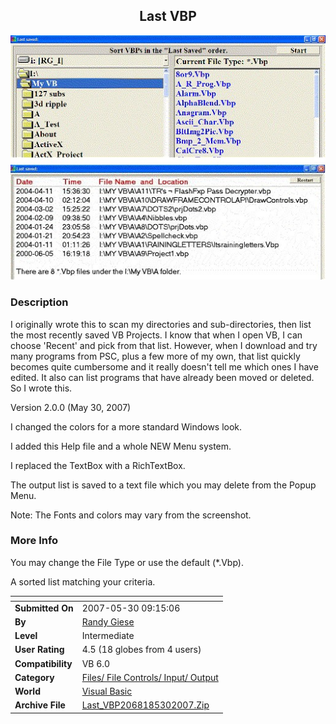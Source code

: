 ﻿<div align="center">

## Last VBP

<img src="PIC20075301139527229.Jpg">
</div>

### Description

I originally wrote this to scan my directories and sub-directories, then list the most recently saved VB Projects. I know that when I open VB, I can choose 'Recent' and pick from that list. However, when I download and try many programs from PSC, plus a few more of my own, that list quickly becomes quite cumbersome and it really doesn't tell me which ones I have edited. It also can list programs that have already been moved or deleted. So I wrote this.

Version 2.0.0 (May 30, 2007)

I changed the colors for a more standard Windows look.

I added this Help file and a whole NEW Menu system.

I replaced the TextBox with a RichTextBox.

The output list is saved to a text file which you may delete from the Popup Menu.

Note: The Fonts and colors may vary from the screenshot.
 
### More Info
 
You may change the File Type or use the default (*.Vbp).

A sorted list matching your criteria.


<span>             |<span>
---                |---
**Submitted On**   |2007-05-30 09:15:06
**By**             |[Randy Giese](https://github.com/Planet-Source-Code/PSCIndex/blob/master/ByAuthor/randy-giese.md)
**Level**          |Intermediate
**User Rating**    |4.5 (18 globes from 4 users)
**Compatibility**  |VB 6\.0
**Category**       |[Files/ File Controls/ Input/ Output](https://github.com/Planet-Source-Code/PSCIndex/blob/master/ByCategory/files-file-controls-input-output__1-3.md)
**World**          |[Visual Basic](https://github.com/Planet-Source-Code/PSCIndex/blob/master/ByWorld/visual-basic.md)
**Archive File**   |[Last\_VBP2068185302007\.Zip](https://github.com/Planet-Source-Code/randy-giese-last-vbp__1-62134/archive/master.zip)








